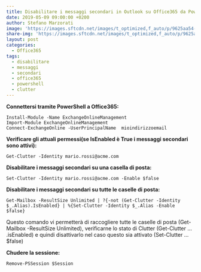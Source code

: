 ```yaml
---
title: Disabilitare i messaggi secondari in Outlook su Office365 da PowerShell
date: 2019-05-09 09:00:00 +0200
author: Stefano Marzorati
image: 'https://images.sftcdn.net/images/t_optimized,f_auto/p/9625aa54-96d0-11e6-aca8-00163ec9f5fa/3338717603/office-online-logo.png'
share-img: 'https://images.sftcdn.net/images/t_optimized,f_auto/p/9625aa54-96d0-11e6-aca8-00163ec9f5fa/3338717603/office-online-logo.png'
layout: post
categories:
  - Office365
tags:
  - disabilitare
  - messaggi
  - secondari
  - office365
  - powershell
  - clutter
---
```

**Connettersi tramite PowerShell a Office365:**   

	Install-Module -Name ExchangeOnlineManagement
	Import-Module ExchangeOnlineManagement
	Connect-ExchangeOnline -UserPrincipalName  mioindirizzoemail

**Verificare gli attuali permessi(se IsEnabled è True i messaggi secondari sono attivi):**   

	Get-Clutter -Identity mario.rossi@acme.com
	
**Disabilitare i messaggi secondari su una casella di posta:**   

	Set-Clutter -Identity mario.rossi@acme.com -Enable $false

**Disabilitare i messaggi secondari su tutte le caselle di posta:**   

	Get-Mailbox -ResultSize Unlimited | ?{-not (Get-Clutter -Identity $_.Alias).IsEnabled} | %{Set-Clutter -Identity $_.Alias -Enable $false}
	
Questo comando vi permetterà di raccogliere tutte le caselle di posta (Get-Mailbox -ResultSize Unlimited), verificarne lo stato di Clutter (Get-Clutter … .isEnabled) e quindi disattivarlo nel caso questo sia attivato (Set-Clutter … $false)   

**Chudere la sessione:**   

	Remove-PSSession $Session

